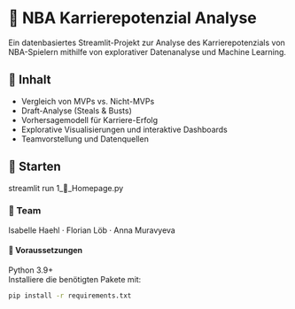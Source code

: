 # 🏀 NBA Karrierepotenzial Analyse

Ein datenbasiertes Streamlit-Projekt zur Analyse des Karrierepotenzials von NBA-Spielern mithilfe von explorativer Datenanalyse und Machine Learning.

## 📌 Inhalt

- Vergleich von MVPs vs. Nicht-MVPs  
- Draft-Analyse (Steals & Busts)  
- Vorhersagemodell für Karriere-Erfolg  
- Explorative Visualisierungen und interaktive Dashboards  
- Teamvorstellung und Datenquellen

## 🚀 Starten

streamlit run 1_🏀_Homepage.py

### 👥 Team
Isabelle Haehl · Florian Löb · Anna Muravyeva

#### 🔧 Voraussetzungen

Python 3.9+  
Installiere die benötigten Pakete mit:

```bash
pip install -r requirements.txt

